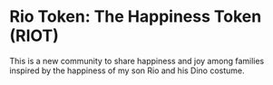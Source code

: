 # Rio Token: The Happiness Token (RIOT)
This is a new community to share happiness and joy among families inspired by the happiness of my son Rio and his Dino costume.
